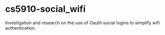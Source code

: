 cs5910-social_wifi
==================

Investigation and research on the use of Oauth social logins to simplify wifi authentication.
